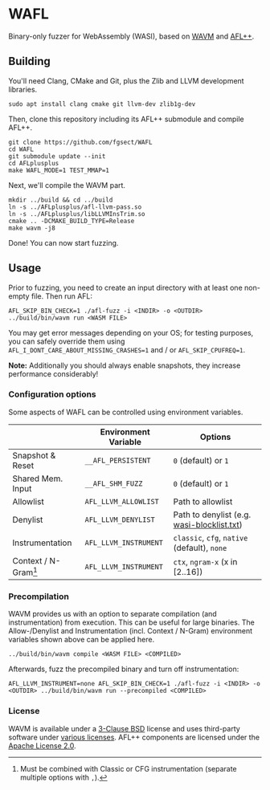 
# WAFL

Binary-only fuzzer for WebAssembly (WASI), based on [WAVM](https://github.com/WAVM/WAVM)
and [AFL++](https://github.com/AFLplusplus/AFLplusplus).

## Building

You'll need Clang, CMake and Git, plus the Zlib and LLVM development libraries.
```
sudo apt install clang cmake git llvm-dev zlib1g-dev
```
Then, clone this repository including its AFL++ submodule and compile AFL++.
```
git clone https://github.com/fgsect/WAFL
cd WAFL
git submodule update --init
cd AFLplusplus
make WAFL_MODE=1 TEST_MMAP=1
```
Next, we'll compile the WAVM part.
```
mkdir ../build && cd ../build
ln -s ../AFLplusplus/afl-llvm-pass.so
ln -s ../AFLplusplus/libLLVMInsTrim.so
cmake .. -DCMAKE_BUILD_TYPE=Release
make wavm -j8
```
Done! You can now start fuzzing.

## Usage

Prior to fuzzing, you need to create an input directory with at least one
non-empty file. Then run AFL:
```
AFL_SKIP_BIN_CHECK=1 ./afl-fuzz -i <INDIR> -o <OUTDIR> ../build/bin/wavm run <WASM FILE>
```
You may get error messages depending on your OS;
for testing purposes, you can safely override them using
`AFL_I_DONT_CARE_ABOUT_MISSING_CRASHES=1` and / or `AFL_SKIP_CPUFREQ=1`.

**Note:** Additionally you should always enable snapshots, they increase
performance considerably!

### Configuration options

Some aspects of WAFL can be controlled using environment variables.

|                     | Environment Variable | Options                         |
|---------------------|----------------------|---------------------------------|
| Snapshot & Reset    | `__AFL_PERSISTENT`   | `0` (default) or `1`            |
| Shared Mem. Input   | `__AFL_SHM_FUZZ`     | `0` (default) or `1`            |
| Allowlist           | `AFL_LLVM_ALLOWLIST` | Path to allowlist               |
| Denylist            | `AFL_LLVM_DENYLIST`  | Path to denylist (e.g. [wasi-blocklist.txt](wasi-blocklist.txt)) |
| Instrumentation     | `AFL_LLVM_INSTRUMENT`| `classic`, `cfg`, `native` (default), `none` |
| Context / N-Gram[^1]| `AFL_LLVM_INSTRUMENT`| `ctx`, `ngram-x` (x in [2..16]) |

[^1]: Must be combined with Classic or CFG instrumentation
(separate multiple options with `,`).

### Precompilation

WAVM provides us with an option to separate compilation (and instrumentation)
from execution. This can be useful for large binaries.
The Allow-/Denylist and Instrumentation (incl. Context / N-Gram) environment
variables shown above can be applied here.
```
../build/bin/wavm compile <WASM FILE> <COMPILED>
```
Afterwards, fuzz the precompiled binary and turn off instrumentation:
```
AFL_LLVM_INSTRUMENT=none AFL_SKIP_BIN_CHECK=1 ./afl-fuzz -i <INDIR> -o <OUTDIR> ../build/bin/wavm run --precompiled <COMPILED>
```

### License

WAVM is available under a [3-Clause BSD](LICENSE.txt) license and uses
third-party software under [various licenses](THIRD-PARTY.md).
AFL++ components are licensed under the [Apache License 2.0](AFLplusplus/LICENSE).
